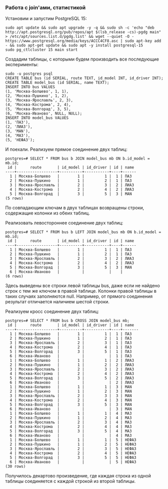 ### Работа с join'ами, статистикой ###
Установим и запустим PostgreSQL 15:
```
sudo apt update && sudo apt upgrade -y -q && sudo sh -c 'echo "deb http://apt.postgresql.org/pub/repos/apt $(lsb_release -cs)-pgdg main" > /etc/apt/sources.list.d/pgdg.list' && wget --quiet -O - https://www.postgresql.org/media/keys/ACCC4CF8.asc | sudo apt-key add - && sudo apt-get update && sudo apt -y install postgresql-15
sudo pg_ctlcluster 15 main start
```
Создадим таблицы, с которыми будем производить все последующие эксперименты:
```
sudo -u postgres psql
CREATE TABLE bus (id SERIAL, route TEXT, id_model INT, id_driver INT);
CREATE TABLE model_bus (id SERIAL, name TEXT);
INSERT INTO bus VALUES
(1, 'Москва-Болшево', 1, 1),
(2, 'Москва-Пушкино', 1, 2),
(3, 'Москва-Ярославль', 2, 3),
(4, 'Москва-Кострома', 2, 4),
(5, 'Москва-Волгорад', 3, 5),
(6, 'Москва-Иваново', NULL, NULL);
INSERT INTO model_bus VALUES
(1, 'ПАЗ'),
(2, 'ЛИАЗ'),
(3, 'MAN'),
(4, 'МАЗ'),
(5, 'НЕФАЗ');
```
И поехали. 
Реализуем прямое соединение двух таблиц:
```
postgres=# SELECT * FROM bus b JOIN model_bus mb ON b.id_model = mb.id;
 id |      route       | id_model | id_driver | id | name 
----+------------------+----------+-----------+----+------
  1 | Москва-Болшево   |        1 |         1 |  1 | ПАЗ
  2 | Москва-Пушкино   |        1 |         2 |  1 | ПАЗ
  3 | Москва-Ярославль |        2 |         3 |  2 | ЛИАЗ
  4 | Москва-Кострома  |        2 |         4 |  2 | ЛИАЗ
  5 | Москва-Волгорад  |        3 |         5 |  3 | MAN
(5 rows)
```
По совпадающим ключам в двух таблицах возвращены строки, содержащие колонки из обеих таблиц.

Реализовать левостороннее соединение двух таблиц:
```
postgres=# SELECT * FROM bus b LEFT JOIN model_bus mb ON b.id_model = mb.id;
 id |      route       | id_model | id_driver | id | name 
----+------------------+----------+-----------+----+------
  1 | Москва-Болшево   |        1 |         1 |  1 | ПАЗ
  2 | Москва-Пушкино   |        1 |         2 |  1 | ПАЗ
  3 | Москва-Ярославль |        2 |         3 |  2 | ЛИАЗ
  4 | Москва-Кострома  |        2 |         4 |  2 | ЛИАЗ
  5 | Москва-Волгорад  |        3 |         5 |  3 | MAN
  6 | Москва-Иваново   |          |           |    | 
(6 rows)
```
Здесь выведены все строки левой таблицы bus, даже если не найдено строк с тем же ключом в правой таблице. Колонки правой таблицы в таких случаях заполняются null. Например, от прямого соединения результат отличается наличием шестой строки.

Реализуем кросс соединение двух таблиц:
```
postgres=# SELECT * FROM bus b CROSS JOIN model_bus mb;
 id |      route       | id_model | id_driver | id | name  
----+------------------+----------+-----------+----+-------
  1 | Москва-Болшево   |        1 |         1 |  1 | ПАЗ
  2 | Москва-Пушкино   |        1 |         2 |  1 | ПАЗ
  3 | Москва-Ярославль |        2 |         3 |  1 | ПАЗ
  4 | Москва-Кострома  |        2 |         4 |  1 | ПАЗ
  5 | Москва-Волгорад  |        3 |         5 |  1 | ПАЗ
  6 | Москва-Иваново   |          |           |  1 | ПАЗ
  1 | Москва-Болшево   |        1 |         1 |  2 | ЛИАЗ
  2 | Москва-Пушкино   |        1 |         2 |  2 | ЛИАЗ
  3 | Москва-Ярославль |        2 |         3 |  2 | ЛИАЗ
  4 | Москва-Кострома  |        2 |         4 |  2 | ЛИАЗ
  5 | Москва-Волгорад  |        3 |         5 |  2 | ЛИАЗ
  6 | Москва-Иваново   |          |           |  2 | ЛИАЗ
  1 | Москва-Болшево   |        1 |         1 |  3 | MAN
  2 | Москва-Пушкино   |        1 |         2 |  3 | MAN
  3 | Москва-Ярославль |        2 |         3 |  3 | MAN
  4 | Москва-Кострома  |        2 |         4 |  3 | MAN
  5 | Москва-Волгорад  |        3 |         5 |  3 | MAN
  6 | Москва-Иваново   |          |           |  3 | MAN
  1 | Москва-Болшево   |        1 |         1 |  4 | МАЗ
  2 | Москва-Пушкино   |        1 |         2 |  4 | МАЗ
  3 | Москва-Ярославль |        2 |         3 |  4 | МАЗ
  4 | Москва-Кострома  |        2 |         4 |  4 | МАЗ
  5 | Москва-Волгорад  |        3 |         5 |  4 | МАЗ
  6 | Москва-Иваново   |          |           |  4 | МАЗ
  1 | Москва-Болшево   |        1 |         1 |  5 | НЕФАЗ
  2 | Москва-Пушкино   |        1 |         2 |  5 | НЕФАЗ
  3 | Москва-Ярославль |        2 |         3 |  5 | НЕФАЗ
  4 | Москва-Кострома  |        2 |         4 |  5 | НЕФАЗ
  5 | Москва-Волгорад  |        3 |         5 |  5 | НЕФАЗ
  6 | Москва-Иваново   |          |           |  5 | НЕФАЗ
(30 rows)
```
Получилось декартово произведение, где каждая строка из одной таблицы соединяется с каждой строкой из второй таблицы.


